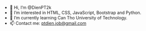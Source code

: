 - 👋 Hi, I’m @DienPT2k
- 👀 I’m interested in HTML, CSS, JavaScript, Bootstrap and Python.
- 🌱 I’m currently learning Can Tho University of Technology.
- 📫 Contact me: ptdien.job@gmail.com
